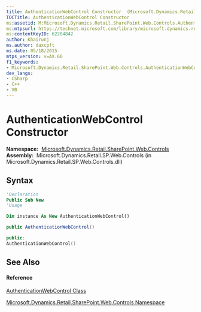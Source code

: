 ```yaml
---
title: AuthenticationWebControl Constructor  (Microsoft.Dynamics.Retail.SharePoint.Web.Controls)
TOCTitle: AuthenticationWebControl Constructor
ms:assetid: M:Microsoft.Dynamics.Retail.SharePoint.Web.Controls.AuthenticationWebControl.#ctor
ms:mtpsurl: https://technet.microsoft.com/library/microsoft.dynamics.retail.sharepoint.web.controls.authenticationwebcontrol.authenticationwebcontrol(v=AX.60)
ms:contentKeyID: 62204842
author: Khairunj
ms.author: daxcpft
ms.date: 05/18/2015
mtps_version: v=AX.60
f1_keywords:
- Microsoft.Dynamics.Retail.SharePoint.Web.Controls.AuthenticationWebControl.#ctor
dev_langs:
- CSharp
- C++
- VB
---
```


# AuthenticationWebControl Constructor

**Namespace:**  [Microsoft.Dynamics.Retail.SharePoint.Web.Controls](microsoft-dynamics-retail-sharepoint-web-controls-namespace.md)  
**Assembly:**  Microsoft.Dynamics.Retail.SP.Web.Controls (in Microsoft.Dynamics.Retail.SP.Web.Controls.dll)

## Syntax

``` vb
'Declaration
Public Sub New
'Usage

Dim instance As New AuthenticationWebControl()
```

``` csharp
public AuthenticationWebControl()
```

``` c++
public:
AuthenticationWebControl()
```

## See Also

#### Reference

[AuthenticationWebControl Class](authenticationwebcontrol-class-microsoft-dynamics-retail-sharepoint-web-controls.md)

[Microsoft.Dynamics.Retail.SharePoint.Web.Controls Namespace](microsoft-dynamics-retail-sharepoint-web-controls-namespace.md)

